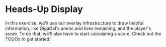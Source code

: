 # Heads-Up Display

In this exercise, we'll use our overlay infrastructure to draw helpful information, like GigaGal's ammo and lives remaining, and the player's score. To do that, we'll also have to start calculating a score. Check out the TODOs to get started! 
